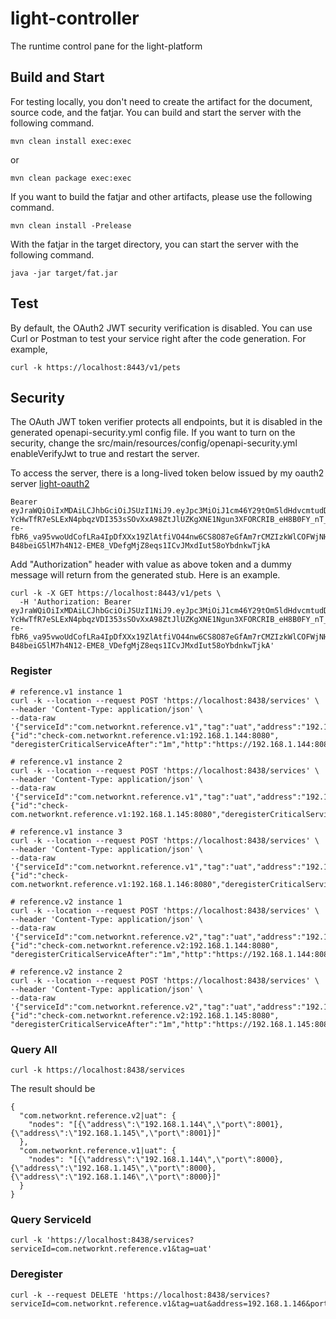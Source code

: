# light-controller
The runtime control pane for the light-platform

## Build and Start

For testing locally, you don't need to create the artifact for the document, source code, and the fatjar. You can build and start the server with the following command.

```
mvn clean install exec:exec
```

or

```
mvn clean package exec:exec
```

If you want to build the fatjar and other artifacts, please use the following command.

```
mvn clean install -Prelease
```

With the fatjar in the target directory, you can start the server with the following command.

```
java -jar target/fat.jar
```

## Test

By default, the OAuth2 JWT security verification is disabled. You can use Curl or Postman to test your service right after the code generation. For example,


```
curl -k https://localhost:8443/v1/pets
```


## Security

The OAuth JWT token verifier protects all endpoints, but it is disabled in the generated openapi-security.yml config file. If you want to turn on the security,  change the src/main/resources/config/openapi-security.yml   enableVerifyJwt to true and restart the server.


To access the server, there is a long-lived token below issued by my
oauth2 server [light-oauth2](https://github.com/networknt/light-oauth2)

```
Bearer eyJraWQiOiIxMDAiLCJhbGciOiJSUzI1NiJ9.eyJpc3MiOiJ1cm46Y29tOm5ldHdvcmtudDpvYXV0aDI6djEiLCJhdWQiOiJ1cm46Y29tLm5ldHdvcmtudCIsImV4cCI6MTc5MDAzNTcwOSwianRpIjoiSTJnSmdBSHN6NzJEV2JWdUFMdUU2QSIsImlhdCI6MTQ3NDY3NTcwOSwibmJmIjoxNDc0Njc1NTg5LCJ2ZXJzaW9uIjoiMS4wIiwidXNlcl9pZCI6InN0ZXZlIiwidXNlcl90eXBlIjoiRU1QTE9ZRUUiLCJjbGllbnRfaWQiOiJmN2Q0MjM0OC1jNjQ3LTRlZmItYTUyZC00YzU3ODc0MjFlNzIiLCJzY29wZSI6WyJ3cml0ZTpwZXRzIiwicmVhZDpwZXRzIl19.mue6eh70kGS3Nt2BCYz7ViqwO7lh_4JSFwcHYdJMY6VfgKTHhsIGKq2uEDt3zwT56JFAePwAxENMGUTGvgceVneQzyfQsJeVGbqw55E9IfM_uSM-YcHwTfR7eSLExN4pbqzVDI353sSOvXxA98ZtJlUZKgXNE1Ngun3XFORCRIB_eH8B0FY_nT_D1Dq2WJrR-re-fbR6_va95vwoUdCofLRa4IpDfXXx19ZlAtfiVO44nw6CS8O87eGfAm7rCMZIzkWlCOFWjNHnCeRsh7CVdEH34LF-B48beiG5lM7h4N12-EME8_VDefgMjZ8eqs1ICvJMxdIut58oYbdnkwTjkA
```

Add "Authorization" header with value as above token and a dummy message will return from the generated stub. Here is an example.

```
curl -k -X GET https://localhost:8443/v1/pets \
  -H 'Authorization: Bearer eyJraWQiOiIxMDAiLCJhbGciOiJSUzI1NiJ9.eyJpc3MiOiJ1cm46Y29tOm5ldHdvcmtudDpvYXV0aDI6djEiLCJhdWQiOiJ1cm46Y29tLm5ldHdvcmtudCIsImV4cCI6MTc5MDAzNTcwOSwianRpIjoiSTJnSmdBSHN6NzJEV2JWdUFMdUU2QSIsImlhdCI6MTQ3NDY3NTcwOSwibmJmIjoxNDc0Njc1NTg5LCJ2ZXJzaW9uIjoiMS4wIiwidXNlcl9pZCI6InN0ZXZlIiwidXNlcl90eXBlIjoiRU1QTE9ZRUUiLCJjbGllbnRfaWQiOiJmN2Q0MjM0OC1jNjQ3LTRlZmItYTUyZC00YzU3ODc0MjFlNzIiLCJzY29wZSI6WyJ3cml0ZTpwZXRzIiwicmVhZDpwZXRzIl19.mue6eh70kGS3Nt2BCYz7ViqwO7lh_4JSFwcHYdJMY6VfgKTHhsIGKq2uEDt3zwT56JFAePwAxENMGUTGvgceVneQzyfQsJeVGbqw55E9IfM_uSM-YcHwTfR7eSLExN4pbqzVDI353sSOvXxA98ZtJlUZKgXNE1Ngun3XFORCRIB_eH8B0FY_nT_D1Dq2WJrR-re-fbR6_va95vwoUdCofLRa4IpDfXXx19ZlAtfiVO44nw6CS8O87eGfAm7rCMZIzkWlCOFWjNHnCeRsh7CVdEH34LF-B48beiG5lM7h4N12-EME8_VDefgMjZ8eqs1ICvJMxdIut58oYbdnkwTjkA' 
```

### Register

```
# reference.v1 instance 1
curl -k --location --request POST 'https://localhost:8438/services' \
--header 'Content-Type: application/json' \
--data-raw '{"serviceId":"com.networknt.reference.v1","tag":"uat","address":"192.168.1.144","port":8000,"check":{"id":"check-com.networknt.reference.v1:192.168.1.144:8080", "deregisterCriticalServiceAfter":"1m","http":"https://192.168.1.144:8080/health/com.networknt.reference.v1","tlsSkipVerify":true,"interval":"10s"}}'

# reference.v1 instance 2
curl -k --location --request POST 'https://localhost:8438/services' \
--header 'Content-Type: application/json' \
--data-raw '{"serviceId":"com.networknt.reference.v1","tag":"uat","address":"192.168.1.145","port":8000,"check":{"id":"check-com.networknt.reference.v1:192.168.1.145:8080","deregisterCriticalServiceAfter":"1m","http":"https://192.168.1.145:8080/health/com.networknt.reference.v1","tlsSkipVerify":true,"interval":"10s"}}'

# reference.v1 instance 3
curl -k --location --request POST 'https://localhost:8438/services' \
--header 'Content-Type: application/json' \
--data-raw '{"serviceId":"com.networknt.reference.v1","tag":"uat","address":"192.168.1.146","port":8000,"check":{"id":"check-com.networknt.reference.v1:192.168.1.146:8080","deregisterCriticalServiceAfter":"1m","http":"https://192.168.1.145:8080/health/com.networknt.reference.v1","tlsSkipVerify":true,"interval":"10s"}}'

# reference.v2 instance 1
curl -k --location --request POST 'https://localhost:8438/services' \
--header 'Content-Type: application/json' \
--data-raw '{"serviceId":"com.networknt.reference.v2","tag":"uat","address":"192.168.1.144","port":8001,"check":{"id":"check-com.networknt.reference.v2:192.168.1.144:8080", "deregisterCriticalServiceAfter":"1m","http":"https://192.168.1.144:8080/health/com.networknt.reference.v1","tlsSkipVerify":true,"interval":"10s"}}'

# reference.v2 instance 2
curl -k --location --request POST 'https://localhost:8438/services' \
--header 'Content-Type: application/json' \
--data-raw '{"serviceId":"com.networknt.reference.v2","tag":"uat","address":"192.168.1.145","port":8001,"check":{"id":"check-com.networknt.reference.v2:192.168.1.145:8080", "deregisterCriticalServiceAfter":"1m","http":"https://192.168.1.145:8080/health/com.networknt.reference.v1","tlsSkipVerify":true,"interval":"10s"}}'

```

### Query All

```
curl -k https://localhost:8438/services
```

The result should be 

```
{
  "com.networknt.reference.v2|uat": {
    "nodes": "[{\"address\":\"192.168.1.144\",\"port\":8001},{\"address\":\"192.168.1.145\",\"port\":8001}]"
  },
  "com.networknt.reference.v1|uat": {
    "nodes": "[{\"address\":\"192.168.1.144\",\"port\":8000},{\"address\":\"192.168.1.145\",\"port\":8000},{\"address\":\"192.168.1.146\",\"port\":8000}]"
  }
}
```

### Query ServiceId

```
curl -k 'https://localhost:8438/services?serviceId=com.networknt.reference.v1&tag=uat'
```

### Deregister

```
curl -k --request DELETE 'https://localhost:8438/services?serviceId=com.networknt.reference.v1&tag=uat&address=192.168.1.146&port=8000'
```

